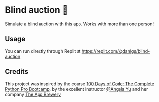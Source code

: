 # Blind auction 💸

Simulate a blind auction with this app. Works with more than one person!

## Usage

You can run directly through Replit at https://replit.com/@danlgs/blind-auction

## Credits
This project was inspired by the course [100 Days of Code: The Complete Python Pro Bootcamp](https://www.udemy.com/course/100-days-of-code/), by the excellent instructor [@Angela Yu](https://github.com/angelabauer) and her company [The App Brewery](https://appbrewery.com/)
